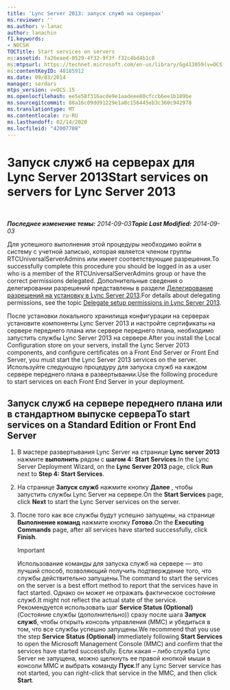 ```yaml
---
title: 'Lync Server 2013: запуск служб на серверах'
ms.reviewer: ''
ms.author: v-lanac
author: lanachin
f1.keywords:
- NOCSH
TOCTitle: Start services on servers
ms:assetid: fa26eaed-0529-4f32-9f3f-f32c4bd4b1c8
ms:mtpsurl: https://technet.microsoft.com/en-us/library/Gg413059(v=OCS.15)
ms:contentKeyID: 48185912
ms.date: 09/03/2014
manager: serdars
mtps_version: v=OCS.15
ms.openlocfilehash: ee5e58f316acde9e1aadeee80cfccb6ee1b189be
ms.sourcegitcommit: 88a16c09dd91229e1a8c156445eb3c360c942978
ms.translationtype: MT
ms.contentlocale: ru-RU
ms.lasthandoff: 02/14/2020
ms.locfileid: "42007708"
---
```

<div data-xmlns="http://www.w3.org/1999/xhtml">

<div class="topic" data-xmlns="http://www.w3.org/1999/xhtml" data-msxsl="urn:schemas-microsoft-com:xslt" data-cs="http://msdn.microsoft.com/">

<div data-asp="http://msdn2.microsoft.com/asp">

# <a name="start-services-on-servers-for-lync-server-2013"></a><span data-ttu-id="167d9-102">Запуск служб на серверах для Lync Server 2013</span><span class="sxs-lookup"><span data-stu-id="167d9-102">Start services on servers for Lync Server 2013</span></span>

</div>

<div id="mainSection">

<div id="mainBody">

<span> </span>

<span data-ttu-id="167d9-103">_**Последнее изменение темы:** 2014-09-03_</span><span class="sxs-lookup"><span data-stu-id="167d9-103">_**Topic Last Modified:** 2014-09-03_</span></span>

<span data-ttu-id="167d9-104">Для успешного выполнения этой процедуры необходимо войти в систему с учетной записью, которая является членом группы RTCUniversalServerAdmins или имеет соответствующие разрешения.</span><span class="sxs-lookup"><span data-stu-id="167d9-104">To successfully complete this procedure you should be logged in as a user who is a member of the RTCUniversalServerAdmins group or have the correct permissions delegated.</span></span> <span data-ttu-id="167d9-105">Дополнительные сведения о делегировании разрешений представлены в разделе [Делегирование разрешений на установку в Lync Server 2013](lync-server-2013-delegate-setup-permissions.md).</span><span class="sxs-lookup"><span data-stu-id="167d9-105">For details about delegating permissions, see the topic [Delegate setup permissions in Lync Server 2013](lync-server-2013-delegate-setup-permissions.md).</span></span>

<span data-ttu-id="167d9-106">После установки локального хранилища конфигурации на серверах установите компоненты Lync Server 2013 и настройте сертификаты на сервере переднего плана или сервере переднего плана, необходимо запустить службы Lync Server 2013 на сервере.</span><span class="sxs-lookup"><span data-stu-id="167d9-106">After you install the Local Configuration store on your servers, install the Lync Server 2013 components, and configure certificates on a Front End Server or Front End Server, you must start the Lync Server 2013 services on the server.</span></span> <span data-ttu-id="167d9-107">Используйте следующую процедуру для запуска служб на каждом сервере переднего плана в развертывании.</span><span class="sxs-lookup"><span data-stu-id="167d9-107">Use the following procedure to start services on each Front End Server in your deployment.</span></span>

<div>

## <a name="to-start-services-on-a-standard-edition-or-front-end-server"></a><span data-ttu-id="167d9-108">Запуск служб на сервере переднего плана или в стандартном выпуске сервера</span><span class="sxs-lookup"><span data-stu-id="167d9-108">To start services on a Standard Edition or Front End Server</span></span>

1.  <span data-ttu-id="167d9-109">В мастере развертывания Lync Server на странице **Lync server 2013** нажмите **выполнить** рядом с **шагом 4: Start Services**.</span><span class="sxs-lookup"><span data-stu-id="167d9-109">In the Lync Server Deployment Wizard, on the **Lync Server 2013** page, click **Run** next to **Step 4: Start Services**.</span></span>

2.  <span data-ttu-id="167d9-110">На странице **Запуск служб** нажмите кнопку **Далее** , чтобы запустить службы Lync Server на сервере.</span><span class="sxs-lookup"><span data-stu-id="167d9-110">On the **Start Services** page, click **Next** to start the Lync Server services on the server.</span></span>

3.  <span data-ttu-id="167d9-111">После того как все службы будут успешно запущены, на странице **Выполнение команд** нажмите кнопку **Готово**.</span><span class="sxs-lookup"><span data-stu-id="167d9-111">On the **Executing Commands** page, after all services have started successfully, click **Finish**.</span></span>
    
    <div>
    

    > [!IMPORTANT]  
    > <span data-ttu-id="167d9-112">Использование команды для запуска служб на сервере — это лучший способ, позволяющий получить подтверждение того, что службы действительно запущены.</span><span class="sxs-lookup"><span data-stu-id="167d9-112">The command to start the services on the server is a best effort method to report that the services have in fact started.</span></span> <span data-ttu-id="167d9-113">Однако он может не отражать фактическое состояние служб.</span><span class="sxs-lookup"><span data-stu-id="167d9-113">It might not reflect the actual state of the service.</span></span> <span data-ttu-id="167d9-114">Рекомендуется использовать шаг <STRONG>Service Status (Optional)</STRONG> (Состояние службы (дополнительно)) сразу после шага <STRONG>Запуск служб</STRONG>, чтобы открыть консоль управления (MMC) и убедиться в том, что все службы успешно запущены.</span><span class="sxs-lookup"><span data-stu-id="167d9-114">We recommend that you use the step <STRONG>Service Status (Optional)</STRONG> immediately following <STRONG>Start Services</STRONG> to open the Microsoft Management Console (MMC) and confirm that the services have started successfully.</span></span> <span data-ttu-id="167d9-115">Если какая – либо служба Lync Server не запущена, можно щелкнуть ее правой кнопкой мыши в консоли MMC и выбрать команду <STRONG>Пуск</STRONG>.</span><span class="sxs-lookup"><span data-stu-id="167d9-115">If any Lync Server service has not started, you can right-click that service in the MMC, and then click <STRONG>Start</STRONG>.</span></span>

    
    </div>

</div>

</div>

<span> </span>

</div>

</div>

</div>

